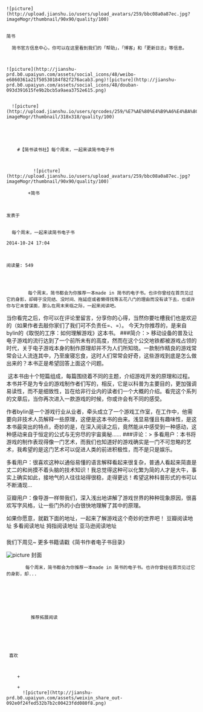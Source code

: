 
    
  
    ![picture](http://upload.jianshu.io/users/upload_avatars/259/bbc08a0a87ec.jpg?imageMogr/thumbnail/90x90/quality/100)
    

    简书
  
      简书官方信息中心，你可以在这里看到我们的「帮助」，「博客」和「更新日志」等信息。

  
  
    ![picture](http://jianshu-prd.b0.upaiyun.com/assets/social_icons/48/weibo-e6860361a21f50530184f82f276acab3.png)![picture](http://jianshu-prd.b0.upaiyun.com/assets/social_icons/48/douban-093d391615fe9b2bcb5a9aea3752e615.png)
  
    
      ![picture](http://upload.jianshu.io/users/qrcodes/259/%E7%AE%80%E4%B9%A6%E4%BA%8C%E7%BB%B4%E7%A0%81.jpg?imageMogr/thumbnail/318x318/quality/100)
    


    
      
        #【简书读书社】每个周末，一起来读简书电子书
        
          
            
              ![picture](http://upload.jianshu.io/users/upload_avatars/259/bbc08a0a87ec.jpg?imageMogr/thumbnail/90x90/quality/100)
            
            +简书
        
        
    
    发表于 

    
      每个周末，一起来读简书电子书

    2014-10-24 17:04

    

    阅读量: 549
  


        
            每个周末，简书都会为你推荐一本made in 简书的电子书。也许你曾经在首页见过它的身影，却碍于没完结、没时间、拖延症或者懒得找等五花八门的理由而没有读下去，也或许你与它未曾谋面，那么在周末来临之际，一起来阅读吧。
  当你看完之后，你可以在评论里留言，分享你的心得，当然你要吐槽我们也是欢迎的（如果作者去敲你家们了我们可不负责任=、=）。
  今天为你推荐的，是来自bylin的《取悦的工序：如何理解游戏》这本书。
###简介：>
  移动设备的普及让电子游戏的流行达到了一个前所未有的高度，然而在这个公交地铁都被游戏占领的时代，关于电子游戏本身的制作原理却并不为人们所知晓。一款制作精良的游戏常常会让人流连其中，乃至废寝忘食，这时人们常常会好奇，这些游戏到底是怎么做出来的？本书正是希望回答上面这个问题。

   这本书由十个短篇组成，每篇围绕着不同的主题，介绍游戏开发的原理和过程。本书并不是为专业的游戏制作者们写的，相反，它是以科普为主要目的，更加强调易读性，而不是细致性，旨在给非行业内的读者们一个大概的介绍。看完这个系列的文章后，当你再次进入一款游戏的时候，你或许会有不同的感受。

  作者bylin是一个游戏行业从业者，牵头成立了一个游戏工作室，在工作中，他需要向非技术人员解释一些原理，这便是这本书的由来。浅显易懂且有趣味性，是这本书最突出的特点，奇妙的是，在深入阅读之后，竟然能从中感受到一种感动，这种感动来自于恒定的公式与无穷尽的宇宙奥秘……
###评论：>
  多看用户：本书将游戏的制作表现得像一门艺术，而我们也知道好的游戏确实是一门不可忽略的艺术，我希望的是这门艺术可以促进人类的前进积极性，而不是只是娱乐。

  多看用户：很喜欢这种以通俗易懂的语言解释看起来很复杂，普通人看起来简直是丈二的和尚摸不着头脑的技术知识！我总觉得这种可以化繁为简的人才是大牛，事实上确实如此，接地气的人往往站得很稳，走得更远！希望这种科普形式的书可以不断涌现…

  豆瓣用户：像导游一样带我们，深入浅出地讲解了游戏世界的种种现象原因，很喜欢写字风格，让一些门外的小白很快地理解了其中的原理。

  如果你愿意，就戳下面的地址，一起来了解游戏这个奇妙的世界吧！
  豆瓣阅读地址
  多看阅读地址
  拇指阅读地址
  亚马逊阅读地址
###
  我们下周见~
  更多书籍请戳《简书作者电子书目录》

![picture](http://upload-images.jianshu.io/upload_images/259-513ec6dd4041e388.jpg?imageView2/2/w/1240/q/100)
封面

        
           每个周末，简书都会为你推荐一本made in 简书的电子书。也许你曾经在首页见过它的身影，却...
      
    
    
      
      
      
          
             推荐拓展阅读
        
      
    
    
      
          
     喜欢

      
      
        +
                  
        +
          ![picture](http://jianshu-prd.b0.upaiyun.com/assets/weixin_share_out-092e0f24fed532b7b2c00423fdd080f8.png)
        
      
    
  


